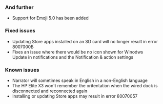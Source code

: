 ### And further
- Support for Emoji 5.0 has been added

### Fixed issues
- Updating Store apps installed on an SD card will no longer result in error 8007000B
- Fixes an issue where there would be no icon shown for Winodws Update in notifications and the Notification & action settings

### Known issues
- Narrator will sometimes speak in English in a non-English language
- The HP Elite X3 won't remember the oritentation when the wired dock is disconnected and reconnected again
- Installing or updating Store apps may result in error 80070057